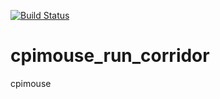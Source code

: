 [![Build Status](https://travis-ci.org/dnbaba/cpimouse_run_corridor.svg?branch=master)](https://travis-ci.org/dnbaba/cpimouse_run_corridor)

# cpimouse_run_corridor
cpimouse
